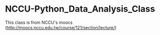 # NCCU-Python_Data_Analysis_Class

This class is from NCCU's moocs (http://moocs.nccu.edu.tw/course/121/section/lecture/)
